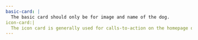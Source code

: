 ```yaml
---
basic-card: |
  The basic card should only be for image and name of the dog.
icon-card:|
  The icon card is generally used for calls-to-action on the homepage or highlights on inside pages. These will be links to events and images to keep up to date with social media. 
---
```

